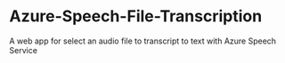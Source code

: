 # Azure-Speech-File-Transcription
A web app for select an audio file to transcript to text with Azure Speech Service

